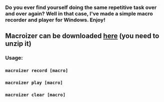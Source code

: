 ### Do you ever find yourself doing the same repetitive task over and over again? Well in that case, I've made a simple macro recorder and player for Windows. Enjoy!
## Macroizer can be downloaded [here](https://github.com/jptr218/lumberjack/raw/main/lumberjack.exe) (you need to unzip it)
### Usage:

### `macroizer record [macro]`
### `macroizer play [macro]`
### `macroizer clear [macro]`
